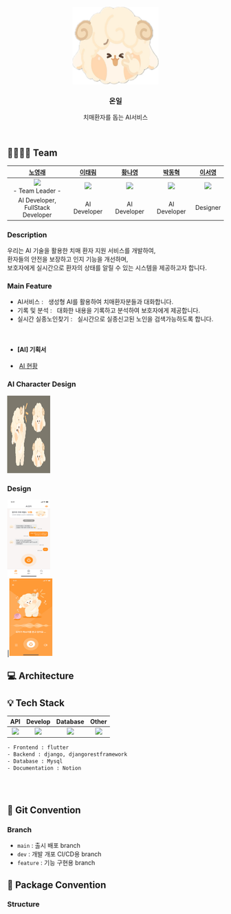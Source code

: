 <br>
<div align="center">
  <img src="https://github.com/sozerong/dataset/blob/main/%EB%AA%A8%EB%A6%AC3.jpg" width=200 height=180/><br>
  <h3 align="center">온일</h3>
  <p align="center">
    치매환자를 돕는 AI서비스<br>
  </p>
</div>
<br>


## 👨‍👩‍👧‍👧 Team
| [노영래](https://github.com/sozerong) | [이태림](https://github.com/dkwkdkwkdkwk) | [황나영](https://github.com/bossna0) | [박동혁]() | [이서영]() |
| :----------------------------------------: | :----------------------------------------: | :----------------------------------------: | :----------------------------------------: | :----------------------------------------: |
| <img width = "300" src ="#"><br>- Team Leader - | <img width = "300" src ="#"> | <img width = "300" src ="#"> | <img width = "300" src ="#"> | <img width = "300" src ="#"> |
| AI Developer,<br>FullStack Developer | AI Developer | AI Developer | AI Developer | Designer |


### Description
우리는 AI 기술을 활용한 치매 환자 지원 서비스를 개발하여, <br>
환자들의 안전을 보장하고 인지 기능을 개선하며, <br>
보호자에게 실시간으로 환자의 상태를 알릴 수 있는 시스템을 제공하고자 합니다.


### Main Feature
- AI서비스&nbsp;:&nbsp;&nbsp; 생성형 AI를 활용하여 치매환자분들과 대화합니다.
- 기록 및 분석&nbsp;:&nbsp;&nbsp; 대화한 내용을 기록하고 분석하여 보호자에게 제공합니다.
- 실시간 실종노인찾기&nbsp;:&nbsp;&nbsp; 실시간으로 실종신고된 노인을 검색가능하도록 합니다.
<br>



- #### [AI] 기획서
- &nbsp;<a href="https://calm-cabin-f5c.notion.site/AI-aab3c02394ce4b038f01f27a7b12ac4f?pvs=4">AI 현황</a><br>



### AI Character Design
<img src="https://github.com/sozerong/dataset/blob/main/%EB%AA%A8%EB%A6%AC%20%EB%94%94%EC%9E%90%EC%9D%B8.jpg" width=100 height=180/><br>

### Design
<img src="https://github.com/sozerong/dataset/blob/main/%EB%94%94%EC%9E%90%EC%9D%B81.jpg" width=100 height=180/><br>|<img src="https://github.com/sozerong/dataset/blob/main/%EB%94%94%EC%9E%90%EC%9D%B82.jpg" width=100 height=180/><br>


## 💻 Architecture


## 💡 Tech Stack
API|Develop|Database|Other|
|:------:|:------:|:------:|:------:|
|<img src="https://img.shields.io/badge/django-092E20?style=for-the-badge&logo=django&logoColor=white"/>|<img src="https://img.shields.io/badge/flutter-02569B?style=for-the-badge&logo=flutter&logoColor=white">|<img src="https://img.shields.io/badge/mysql-4479A1?style=for-the-badge&logo=mysql&logoColor=white">|<img src="https://img.shields.io/badge/python-3776AB?style=for-the-badge&logo=python&logoColor=white">|

```
- Frontend : flutter
- Backend : django, djangorestframework
- Database : Mysql
- Documentation : Notion
```
<br><br>

## 🤝 Git Convention

### Branch
- `main` : 출시 배포 branch 
- `dev` : 개발 개포 CI/CD용 branch
- `feature` : 기능 구현용 branch




## 📂 Package Convention

### Structure

